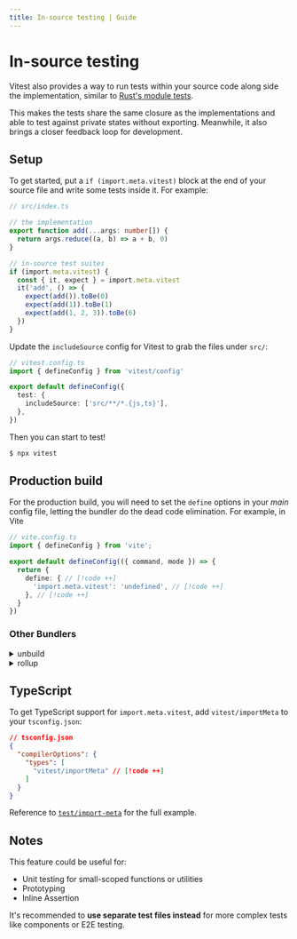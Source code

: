 ```yaml
---
title: In-source testing | Guide
---
```


# In-source testing

Vitest also provides a way to run tests within your source code along side the implementation, similar to [Rust's module tests](https://doc.rust-lang.org/book/ch11-03-test-organization.html#the-tests-module-and-cfgtest).

This makes the tests share the same closure as the implementations and able to test against private states without exporting. Meanwhile, it also brings a closer feedback loop for development.

## Setup

To get started, put a `if (import.meta.vitest)` block at the end of your source file and write some tests inside it. For example:

```ts
// src/index.ts

// the implementation
export function add(...args: number[]) {
  return args.reduce((a, b) => a + b, 0)
}

// in-source test suites
if (import.meta.vitest) {
  const { it, expect } = import.meta.vitest
  it('add', () => {
    expect(add()).toBe(0)
    expect(add(1)).toBe(1)
    expect(add(1, 2, 3)).toBe(6)
  })
}
```

Update the `includeSource` config for Vitest to grab the files under `src/`:

```ts
// vitest.config.ts
import { defineConfig } from 'vitest/config'

export default defineConfig({
  test: {
    includeSource: ['src/**/*.{js,ts}'],
  },
})
```

Then you can start to test!

```bash
$ npx vitest
```

## Production build

For the production build, you will need to set the `define` options in your _main_ config file, letting the bundler do the dead code elimination. For example, in Vite

```ts
// vite.config.ts
import { defineConfig } from 'vite';

export default defineConfig(({ command, mode }) => {
  return {
    define: { // [!code ++]
      'import.meta.vitest': 'undefined', // [!code ++]
    }, // [!code ++]
  }
})
```

### Other Bundlers

<details mt4>
<summary text-xl>unbuild</summary>

```ts
// build.config.ts
import { defineBuildConfig } from 'unbuild'

export default defineBuildConfig({
  replace: { // [!code ++]
    'import.meta.vitest': 'undefined', // [!code ++]
  }, // [!code ++]
  // other options
})
```

Learn more: <a href="https://github.com/unjs/unbuild" target="_blank">unbuild</a>

</details>

<details my2>
<summary text-xl>rollup</summary>

```ts
// rollup.config.js
import replace from '@rollup/plugin-replace' // [!code ++]

export default {
  plugins: [
    replace({ // [!code ++]
      'import.meta.vitest': 'undefined', // [!code ++]
    }) // [!code ++]
  ],
  // other options
}
```

Learn more: <a href="https://rollupjs.org/" target="_blank">rollup</a>

</details>

## TypeScript

To get TypeScript support for `import.meta.vitest`, add `vitest/importMeta` to your `tsconfig.json`:

```json
// tsconfig.json
{
  "compilerOptions": {
    "types": [
      "vitest/importMeta" // [!code ++]
    ]
  }
}
```

Reference to [`test/import-meta`](https://github.com/vitest-dev/vitest/tree/main/test/import-meta) for the full example.

## Notes

This feature could be useful for:

- Unit testing for small-scoped functions or utilities
- Prototyping
- Inline Assertion

It's recommended to **use separate test files instead** for more complex tests like components or E2E testing.
